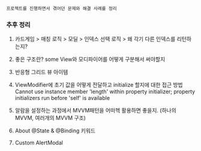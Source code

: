 ```
프로젝트를 진행하면서 겪어던 문제와 해결 사례를 정리
```


### 추후 정리

1. 카드게임 > 매칭 로직 > 모딜 > 인덱스 선택 로직 > 왜 각기 다른 인덱스를 리턴하는지?

2. 좋은 구조란? some View와 모디파이어를 어떻게 구분해서 써야할지

3. 반응형 그리드 뷰 아이템

4. ViewModifier에 초기 값을 어떻게 전달하고 initialize 할지에 대한 접근 방법
   Cannot use instance member 'length' within property initializer; property initializers run before 'self' is available

5. 알람을 설정하는 과정에서 MVVM패턴을 어떠헥 활용하면 좋을지. (하나의 MVVM, 여러개의 MVVM 구조)

6. About @State & @Binding 키워드

7. Custom AlertModal
   